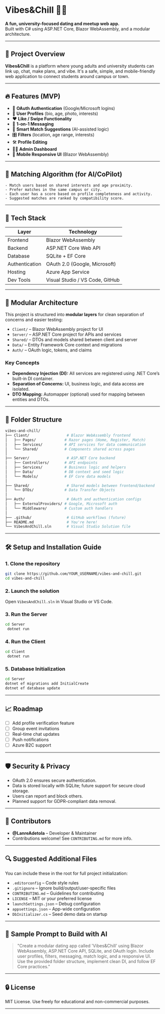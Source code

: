 # Vibes&Chill 💬💘

**A fun, university-focused dating and meetup web app.**  
Built with C# using ASP.NET Core, Blazor WebAssembly, and a modular architecture.

---

## 🚀 Project Overview

**Vibes&Chill** is a platform where young adults and university students can link up, chat, make plans, and vibe. It's a safe, simple, and mobile-friendly web application to connect students around campus or town.

---

## 🔥 Features (MVP)

- 🔐 **OAuth Authentication** (Google/Microsoft logins)
- 👤 **User Profiles** (bio, age, photo, interests)
- ❤️ **Like / Swipe Functionality**
- 💬 **1-on-1 Messaging**
- 🎯 **Smart Match Suggestions** (AI-assisted logic)
- 🎛️ **Filters** (location, age range, interests)
- 🛠️ **Profile Editing**
- 🧑‍💼 **Admin Dashboard**
- 📱 **Mobile Responsive UI** (Blazor WebAssembly)

---

## 🧠 Matching Algorithm (for AI/CoPilot)

```plaintext
- Match users based on shared interests and age proximity.
- Prefer matches in the same campus or city.
- Each user has a score based on profile completeness and activity.
- Suggested matches are ranked by compatibility score.
```

---

## 🧰 Tech Stack

| Layer       | Technology                      |
|-------------|----------------------------------|
| Frontend    | Blazor WebAssembly               |
| Backend     | ASP.NET Core Web API             |
| Database    | SQLite + EF Core                 |
| Authentication | OAuth 2.0 (Google, Microsoft) |
| Hosting     | Azure App Service                |
| Dev Tools   | Visual Studio / VS Code, GitHub  |

---

## 🧱 Modular Architecture

This project is structured into **modular layers** for clean separation of concerns and easier testing:

- `Client/` – Blazor WebAssembly project for UI
- `Server/` – ASP.NET Core project for APIs and services
- `Shared/` – DTOs and models shared between client and server
- `Data/` – Entity Framework Core context and migrations
- `Auth/` – OAuth logic, tokens, and claims

### Key Concepts

- **Dependency Injection (DI):** All services are registered using .NET Core’s built-in DI container.
- **Separation of Concerns:** UI, business logic, and data access are isolated.
- **DTO Mapping:** Automapper (optional) used for mapping between entities and DTOs.

---

## 📁 Folder Structure

```bash
vibes-and-chill/
├── Client/                 # Blazor WebAssembly frontend
│   ├── Pages/             # Razor pages (Home, Register, Match)
│   ├── Services/          # API services for data communication
│   └── Shared/            # Components shared across pages
│
├── Server/                 # ASP.NET Core backend
│   ├── Controllers/       # API endpoints
│   ├── Services/          # Business logic and helpers
│   ├── Data/              # DB context and seed logic
│   └── Models/            # EF Core data models
│
├── Shared/                 # Shared models between frontend/backend
│   └── DTOs/              # Data Transfer Objects
│
├── Auth/                   # OAuth and authentication configs
│   ├── ExternalProviders/ # Google, Microsoft auth
│   └── Middleware/        # Custom auth handlers
│
├── .github/                # GitHub workflows (future)
├── README.md               # You're here!
└── VibesAndChill.sln       # Visual Studio Solution file
```

---

## 🛠 Setup and Installation Guide

### 1. Clone the repository
```bash
git clone https://github.com/YOUR_USERNAME/vibes-and-chill.git
cd vibes-and-chill
```

### 2. Launch the solution
Open `VibesAndChill.sln` in Visual Studio or VS Code.

### 3. Run the Server
```bash
cd Server
 dotnet run
```

### 4. Run the Client
```bash
cd Client
 dotnet run
```

### 5. Database Initialization
```bash
cd Server
dotnet ef migrations add InitialCreate
dotnet ef database update
```

---

## 📈 Roadmap

- [ ] Add profile verification feature
- [ ] Group event invitations
- [ ] Real-time chat updates
- [ ] Push notifications
- [ ] Azure B2C support

---

## 🛡️ Security & Privacy

- OAuth 2.0 ensures secure authentication.
- Data is stored locally with SQLite; future support for secure cloud storage.
- Users can report and block others.
- Planned support for GDPR-compliant data removal.

---

## 👥 Contributors

- **@LanreAdetola** – Developer & Maintainer  
- Contributions welcome! See `CONTRIBUTING.md` for more info.

---

## 🔍 Suggested Additional Files

You can include these in the root for full project initialization:

- `.editorconfig` – Code style rules
- `.gitignore` – Ignore build/output/user-specific files
- `CONTRIBUTING.md` – Guidelines for contributing
- `LICENSE` – MIT or your preferred license
- `launchSettings.json` – Debug configuration
- `appsettings.json` – App-wide configuration
- `DbInitializer.cs` – Seed demo data on startup

---

## 🔧 Sample Prompt to Build with AI

> "Create a modular dating app called 'Vibes&Chill' using Blazor WebAssembly, ASP.NET Core API, SQLite, and OAuth login. Include user profiles, filters, messaging, match logic, and a responsive UI. Use the provided folder structure, implement clean DI, and follow EF Core practices."

---

## 🔒 License

MIT License. Use freely for educational and non-commercial purposes.

---
